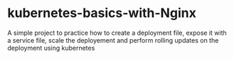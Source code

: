 # kubernetes-basics-with-Nginx
A simple project to practice how to create a deployment file, expose it with a service file, scale the deployement and perform rolling updates on the deployment using kubernetes
